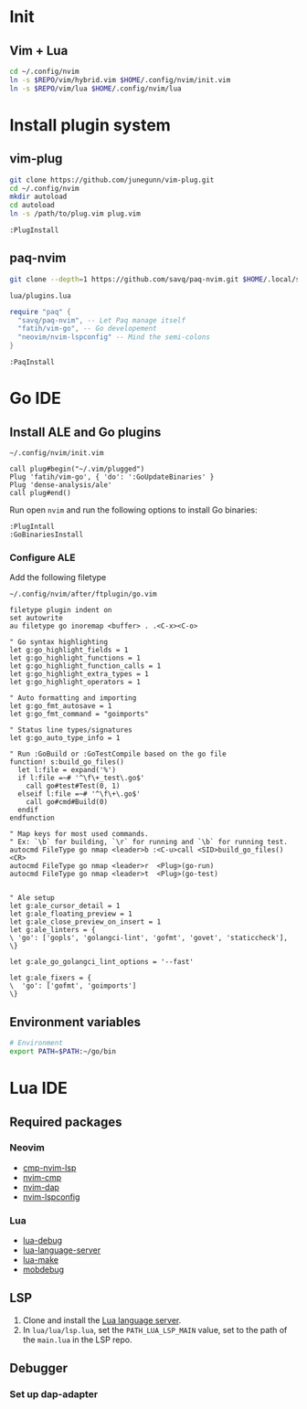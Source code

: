 # Init

## Vim + Lua

``` bash
cd ~/.config/nvim
ln -s $REPO/vim/hybrid.vim $HOME/.config/nvim/init.vim
ln -s $REPO/vim/lua $HOME/.config/nvim/lua
```



# Install plugin system

## vim-plug

``` sh
git clone https://github.com/junegunn/vim-plug.git
cd ~/.config/nvim
mkdir autoload
cd autoload
ln -s /path/to/plug.vim plug.vim
```

``` vim
:PlugInstall
```


## paq-nvim

``` sh
git clone --depth=1 https://github.com/savq/paq-nvim.git $HOME/.local/share/nvim/site/pack/paqs/start/paq-nvim
```

`lua/plugins.lua`

``` lua
require "paq" {
  "savq/paq-nvim", -- Let Paq manage itself
  "fatih/vim-go", -- Go developement
  "neovim/nvim-lspconfig" -- Mind the semi-colons
}
```

``` vim
:PaqInstall
```



# Go IDE

## Install ALE and Go plugins

`~/.config/nvim/init.vim`

``` vim
call plug#begin("~/.vim/plugged")
Plug 'fatih/vim-go', { 'do': ':GoUpdateBinaries' }
Plug 'dense-analysis/ale'
call plug#end()
```

Run open `nvim` and run the following options to install Go binaries:

``` vim
:PlugIntall
:GoBinariesInstall
```


### Configure ALE

Add the following filetype

`~/.config/nvim/after/ftplugin/go.vim`

``` vim
filetype plugin indent on
set autowrite
au filetype go inoremap <buffer> . .<C-x><C-o>

" Go syntax highlighting
let g:go_highlight_fields = 1
let g:go_highlight_functions = 1
let g:go_highlight_function_calls = 1
let g:go_highlight_extra_types = 1
let g:go_highlight_operators = 1

" Auto formatting and importing
let g:go_fmt_autosave = 1
let g:go_fmt_command = "goimports"

" Status line types/signatures
let g:go_auto_type_info = 1

" Run :GoBuild or :GoTestCompile based on the go file
function! s:build_go_files()
  let l:file = expand('%')
  if l:file =~# '^\f\+_test\.go$'
    call go#test#Test(0, 1)
  elseif l:file =~# '^\f\+\.go$'
    call go#cmd#Build(0)
  endif
endfunction

" Map keys for most used commands.
" Ex: `\b` for building, `\r` for running and `\b` for running test.
autocmd FileType go nmap <leader>b :<C-u>call <SID>build_go_files()<CR>
autocmd FileType go nmap <leader>r  <Plug>(go-run)
autocmd FileType go nmap <leader>t  <Plug>(go-test)


" Ale setup
let g:ale_cursor_detail = 1
let g:ale_floating_preview = 1
let g:ale_close_preview_on_insert = 1
let g:ale_linters = {
\ 'go': ['gopls', 'golangci-lint', 'gofmt', 'govet', 'staticcheck'],
\}

let g:ale_go_golangci_lint_options = '--fast'

let g:ale_fixers = {
\  'go': ['gofmt', 'goimports']
\}
```


## Environment variables

``` sh
# Environment
export PATH=$PATH:~/go/bin
```



# Lua IDE

## Required packages

### Neovim

* [cmp-nvim-lsp](https://github.com/hrsh7th/cmp-nvim-lsp)
* [nvim-cmp](https://github.com/hrsh7th/nvim-cmp)
* [nvim-dap](https://github.com/mfussenegger/nvim-dap)
* [nvim-lspconfig](https://github.com/neovim/nvim-lspconfig)

### Lua

* [lua-debug](https://github.com/actboy168/lua-debug)
* [lua-language-server](https://github.com/sumneko/lua-language-server)
* [lua-make](https://github.com/actboy168/luamake)
* [mobdebug](https://github.com/pkulchenko/MobDebug)


## LSP

1. Clone and install the [Lua language server](https://github.com/sumneko/lua-language-server).
1. In `lua/lua/lsp.lua`, set the `PATH_LUA_LSP_MAIN` value, set to the path of the `main.lua` in the LSP repo.


## Debugger

### Set up dap-adapter

